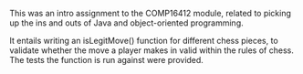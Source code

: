 This was an intro assignment to the COMP16412 module, related to picking up the ins and outs of Java and object-oriented programming.

It entails writing an isLegitMove() function for different chess pieces, to validate whether the move a player makes in valid within the rules of chess. The tests the function is run against were provided.